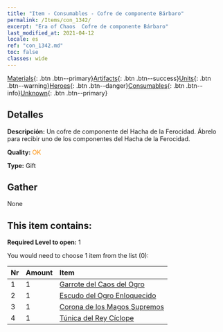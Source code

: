 ```yaml
---
title: "Item - Consumables - Cofre de componente Bárbaro"
permalink: /Items/con_1342/
excerpt: "Era of Chaos  Cofre de componente Bárbaro"
last_modified_at: 2021-04-12
locale: es
ref: "con_1342.md"
toc: false
classes: wide
---
```

 [Materials](/es/Items/){: .btn .btn--primary}[Artifacts](/es/Items/Artifacts/){: .btn .btn--success}[Units](/es/Items/Units/){: .btn .btn--warning}[Heroes](/es/Items/Heroes/){: .btn .btn--danger}[Consumables](/es/Items/Consumables/){: .btn .btn--info}[Unknown](/es/Items/Unknown/){: .btn .btn--primary}

## Detalles
 **Descripción:** Un cofre de componente del Hacha de la Ferocidad. Ábrelo para recibir uno de los componentes del Hacha de la Ferocidad.

 **Quality:** <span style="color: #FF8C00">OK</span>

 **Type:** Gift

## Gather

  None

## This item contains:

 **Required Level to open:** 1

 You would need to choose 1 item from the list (0):

  | Nr | Amount |     Item    |
  |:---|:-------|:------------|
  | 1 | 1 | [Garrote del Caos del Ogro](/es/Items/art_125/) | 
  | 2 | 1 | [Escudo del Ogro Enloquecido](/es/Items/art_126/) | 
  | 3 | 1 | [Corona de los Magos Supremos](/es/Items/art_127/) | 
  | 4 | 1 | [Túnica del Rey Cíclope](/es/Items/art_128/) | 
